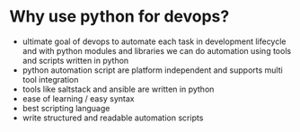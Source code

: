 
# Why use python for devops? 

- ultimate goal of devops to automate each task in development lifecycle and with python modules and libraries we can do automation using tools and scripts written in python
- python automation script are platform independent and supports multi tool integration 
- tools like saltstack and ansible are written in python
- ease of learning / easy syntax
- best scripting language
- write structured and readable automation scripts